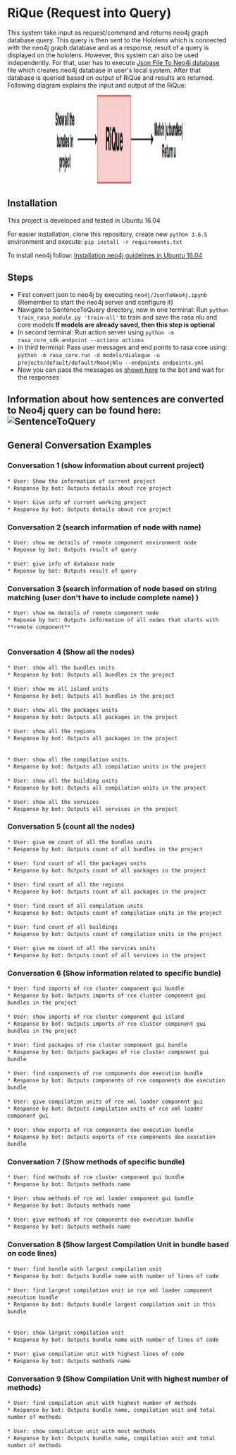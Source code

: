# RiQue (Request into Query)

This system take input as request/command and returns neo4j graph database query. This query is then sent to the Hololens which is connected with the neo4j graph database and as a response, result of a query is displayed on the hololens. However, this system can also be used independently. For that, user has to execute [Json File To Neo4j database](https://github.com/DLR-SC/RiQue/blob/master/neo4j/JsonToNeo4j.ipynb) file which creates neo4j database in user's local system. After that database is queried based on output of RiQue and results are returned. Following diagram explains the input and output of the RiQue:

<p align="center">
  <img width="300" height="200" src="./images/RiQue_diagram.jpg">
</p>

## Installation

This project is developed and tested in Ubuntu 16.04

For easier installation, clone this repository, create new ```python 3.6.5``` environment and execute: ```pip install -r requirements.txt```

To install neo4j follow: [Installation neo4j guidelines in Ubuntu 16.04](https://datawookie.netlify.com/blog/2016/09/installing-neo4j-on-ubuntu-16.04/)

## Steps

* First convert json to neo4j by executing ```neo4j/JsonToNeo4j.ipynb``` (Remember to start the neo4j server and configure it)
* Navigate to SentenceToQuery directory, now in one terminal: Run ``` python  train_rasa_module.py 'train-all' ``` to train and save the rasa nlu and core models
   **If models are already saved, then this step is optional**
* In second terminal: Run action server using ``` python -m rasa_core_sdk.endpoint --actions actions ```
* In third terminal: Pass user messages and end points to rasa core using:
    ``` python -m rasa_core.run -d models/dialogue -u projects/default/default/Neo4jNlu --endpoints endpoints.yml ```
* Now you can pass the messages as [shown here](https://github.com/Pseipel/Island-Voiz#general-conversation-examples) to the bot and wait for the responses 

## Information about how sentences are converted to Neo4j query can be found here: ![SentenceToQuery](https://github.com/DLR-SC/RiQue/tree/master/SentenceToQuery)

## General Conversation Examples

### Conversation 1 (show information about current project) 

```
* User: Show the information of current project
* Response by bot: Outputs details about rce project

* User: Give info of current working project
* Response by bot: Outputs details about rce project

```
### Conversation 2 (search information of node with name)

```
* User: show me details of remote component environment node
* Reponse by bot: Outputs result of query 

* User: give info of database node
* Reponse by bot: Outputs result of query 

```

### Conversation 3 (search information of node based on string matching (user don't have to include complete name) )

```
* User: show me details of remote component node
* Reponse by bot: Outputs information of all nodes that starts with **remote component**


```

### Conversation 4 (Show all the nodes) 

```
* User: show all the bundles units
* Response by bot: Outputs all bundles in the project

* User: show me all island units
* Response by bot: Outputs all bundles in the project

* User: show all the packages units
* Response by bot: Outputs all packages in the project

* User: show all the regions
* Response by bot: Outputs all packages in the project


* User: show all the compilation units
* Response by bot: Outputs all compilation units in the project

* User: show all the building units
* Response by bot: Outputs all compilation units in the project

* User: show all the services
* Response by bot: Outputs all services in the project

```


### Conversation 5 (count all the nodes) 

```
* User: give me count of all the bundles units
* Response by bot: Outputs count of all bundles in the project

* User: find count of all the packages units
* Response by bot: Outputs count of all packages in the project

* User: find count of all the regions 
* Response by bot: Outputs count of all packages in the project

* User: find count of all compilation units
* Response by bot: Outputs count of compilation units in the project

* User: find count of all buildings
* Response by bot: Outputs count of compilation units in the project

* User: give me count of all the services units
* Response by bot: Outputs count of all services in the project

```

### Conversation 6 (Show information related to specific bundle) 

```
* User: find imports of rce cluster component gui bundle
* Response by bot: Outputs imports of rce cluster component gui  bundles in the project

* User: show imports of rce cluster component gui island
* Response by bot: Outputs imports of rce cluster component gui  bundles in the project

* User: find packages of rce cluster component gui bundle
* Response by bot: Outputs packages of rce cluster component gui bundle

* User: find components of rce components doe execution bundle
* Response by bot: Outputs components of rce components doe execution bundle

* User: give compilation units of rce xml loader component gui
* Response by bot: Outputs compilation units of rce xml loader component gui

* User: show exports of rce components doe execution bundle
* Response by bot: Outputs exports of rce components doe execution bundle

```

### Conversation 7 (Show methods of specific bundle) 

```
* User: find methods of rce cluster component gui bundle
* Response by bot: Outputs methods name 

* User: show methods of rce xml loader component gui bundle
* Response by bot: Outputs methods name 

* User: give methods of rce components doe execution bundle
* Response by bot: Outputs methods name 

```

### Conversation 8 (Show largest Compilation Unit  in bundle based on code lines) 

```
* User: find bundle with largest compilation unit
* Response by bot: Outputs bundle name with number of lines of code

* User: find largest compilation unit in rce xml loader component execution bundle 
* Response by bot: Outputs bundle largest compilation unit in this bundle


* User: show largest compilation unit
* Response by bot: Outputs bundle name with number of lines of code

* User: give compilation unit with highest lines of code
* Response by bot: Outputs methods name 
```

### Conversation 9 (Show Compilation Unit with highest number of methods) 

```
* User: find compilation unit with highest number of methods
* Response by bot: Outputs bundle name, compilation unit and total number of methods

* User: show compilation unit with most methods
* Response by bot: Outputs bundle name, compilation unit and total number of methods
```
